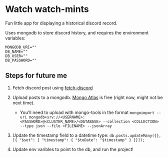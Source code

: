 # Watch watch-mints

Fun little app for displaying a historical discord record.

Uses mongodb to store discord history, and requires the environment variables:

```
MONGODB_URI=""
DB_NAME=""
DB_USER=""
DB_PASSWORD=""
```

## Steps for future me

1. Fetch discord post using [fetch-discord](https://github.com/ChrisW-B/fetch-discord)
2. Upload posts to a mongodb. [Mongo Atlas](https://cloud.mongodb.com/) is free (right now, might not be next time).

   - You'll need to upload with mongo-tools in the format `mongoimport --uri mongodb+srv://<USERNAME>:<PASSWORD>@<CLUSTER_NAME>/<DATABASE> --collection <COLLECTION> --type json --file <FILENAME> --jsonArray`

3. Update the timestamp field to a datetime type: `db.posts.updateMany({}, [{ "$set": { "timestamp": { "$toDate": "$timestamp" } }}]);`
4. Update env varibles to point to the db, and run the project!
